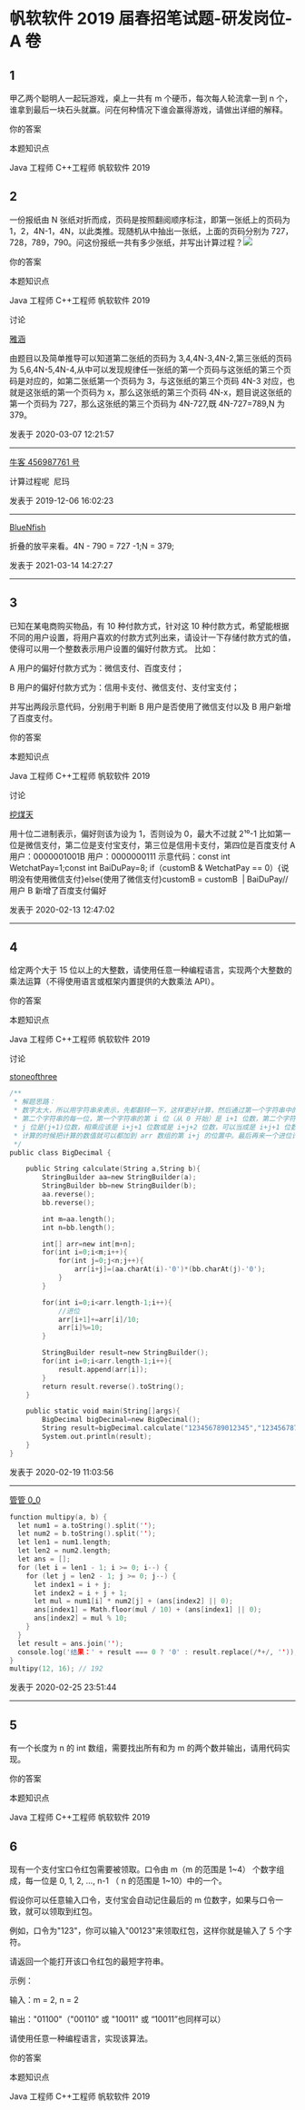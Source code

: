 # 帆软软件 2019 届春招笔试题-研发岗位-A 卷

## 1

甲乙两个聪明人一起玩游戏，桌上一共有 m 个硬币，每次每人轮流拿一到 n 个，谁拿到最后一块石头就赢。问在何种情况下谁会赢得游戏，请做出详细的解释。

你的答案

本题知识点

Java 工程师 C++工程师 帆软软件 2019

## 2

一份报纸由 N 张纸对折而成，页码是按照翻阅顺序标注，即第一张纸上的页码为 1，2，4N-1，4N，以此类推。现随机从中抽出一张纸，上面的页码分别为 727，728，789，790。问这份报纸一共有多少张纸，并写出计算过程？![](img/293f3d9ca4808e213961a65ace220b24.png) 

你的答案

本题知识点

Java 工程师 C++工程师 帆软软件 2019

讨论

[雅涵](https://www.nowcoder.com/profile/207272178)

由题目以及简单推导可以知道第二张纸的页码为 3,4,4N-3,4N-2,第三张纸的页码为 5,6,4N-5,4N-4,从中可以发现规律任一张纸的第一个页码与这张纸的第三个页码是对应的，如第二张纸第一个页码为 3，与这张纸的第三个页码 4N-3 对应，也就是这张纸的第一个页码为 x，那么这张纸的第三个页码 4N-x，题目说这张纸的第一个页码为 727，那么这张纸的第三个页码为 4N-727,既 4N-727=789,N 为 379。

发表于 2020-03-07 12:21:57

* * *

[牛客 456987761 号](https://www.nowcoder.com/profile/456987761)

计算过程呢  尼玛

发表于 2019-12-06 16:02:23

* * *

[BlueNfish](https://www.nowcoder.com/profile/873401690)

折叠的放平来看。4N - 790 = 727 -1;N = 379;

发表于 2021-03-14 14:27:27

* * *

## 3

已知在某电商购买物品，有 10 种付款方式，针对这 10 种付款方式，希望能根据不同的用户设置，将用户喜欢的付款方式列出来，请设计一下存储付款方式的值，使得可以用一个整数表示用户设置的偏好付款方式。 比如：

A 用户的偏好付款方式为：微信支付、百度支付；

B 用户的偏好付款方式为：信用卡支付、微信支付、支付宝支付；

并写出两段示意代码，分别用于判断 B 用户是否使用了微信支付以及 B 用户新增了百度支付。 

你的答案

本题知识点

Java 工程师 C++工程师 帆软软件 2019

讨论

[挖煤天](https://www.nowcoder.com/profile/435241844)

用十位二进制表示，偏好则该为设为 1，否则设为 0，最大不过就 2¹⁰-1 比如第一位是微信支付，第二位是支付宝支付，第三位是信用卡支付，第四位是百度支付 A 用户：0000001001B 用户：0000000111 示意代码：const int WetchatPay=1;const int BaiDuPay=8;
if（customB & WetchatPay == 0）{说明没有使用微信支付}else{使用了微信支付}customB = customB  | BaiDuPay//用户 B 新增了百度支付偏好

发表于 2020-02-13 12:47:02

* * *

## 4

给定两个大于 15 位以上的大整数，请使用任意一种编程语言，实现两个大整数的乘法运算（不得使用语言或框架内置提供的大数乘法 API）。

你的答案

本题知识点

Java 工程师 C++工程师 帆软软件 2019

讨论

[stoneofthree](https://www.nowcoder.com/profile/961721687)

```cpp
/**
 * 解题思路：
 * 数字太大，所以用字符串来表示，先都翻转一下，这样更好计算，然后通过第一个字符串中的每一位来乘
 * 第二个字符串的每一位，第一个字符串的第 i 位（从 0 开始）是 i+1 位数，第二个字符串的第
 * j 位是(j+1)位数，相乘应该是 i+j+1 位数或是 i+j+2 位数，可以当成是 i+j+1 位数（可以以后再进位），这样
 * 计算的时候把计算的数值就可以都加到 arr 数组的第 i+j 的位置中。最后再来一个进位计算和数字反转就可以了。
 */
public class BigDecimal {

    public String calculate(String a,String b){
        StringBuilder aa=new StringBuilder(a);
        StringBuilder bb=new StringBuilder(b);
        aa.reverse();
        bb.reverse();

        int m=aa.length();
        int n=bb.length();

        int[] arr=new int[m+n];
        for(int i=0;i<m;i++){
            for(int j=0;j<n;j++){
                arr[i+j]=(aa.charAt(i)-'0')*(bb.charAt(j)-'0');
            }
        }

        for(int i=0;i<arr.length-1;i++){
            //进位
            arr[i+1]+=arr[i]/10;
            arr[i]%=10;
        }

        StringBuilder result=new StringBuilder();
        for(int i=0;i<arr.length-1;i++){
            result.append(arr[i]);
        }
        return result.reverse().toString();
    }

    public static void main(String[]args){
        BigDecimal bigDecimal=new BigDecimal();
        String result=bigDecimal.calculate("123456789012345","1234567879012345");
        System.out.println(result);
    }
}

```

发表于 2020-02-19 11:03:56

* * *

[管管 0_0](https://www.nowcoder.com/profile/2742892)

```cpp
function multipy(a, b) {
  let num1 = a.toString().split('');
  let num2 = b.toString().split('');
  let len1 = num1.length;
  let len2 = num2.length;
  let ans = [];
  for (let i = len1 - 1; i >= 0; i--) {
    for (let j = len2 - 1; j >= 0; j--) {
      let index1 = i + j;
      let index2 = i + j + 1;
      let mul = num1[i] * num2[j] + (ans[index2] || 0);
      ans[index1] = Math.floor(mul / 10) + (ans[index1] || 0);
      ans[index2] = mul % 10;
    }
  }
  let result = ans.join('');
  console.log('结果：' + result === 0 ? '0' : result.replace(/⁰+/, ''));
}
multipy(12, 16); // 192
```

发表于 2020-02-25 23:51:44

* * *

## 5

有一个长度为 n 的 int 数组，需要找出所有和为 m 的两个数并输出，请用代码实现。

你的答案

本题知识点

Java 工程师 C++工程师 帆软软件 2019

## 6

现有一个支付宝口令红包需要被领取。口令由 m（m 的范围是 1~4） 个数字组成，每一位是 0, 1, 2, ..., n-1 （ n 的范围是 1~10）中的一个。

假设你可以任意输入口令，支付宝会自动记住最后的 m 位数字，如果与口令一致，就可以领取到红包。

例如，口令为"123"，你可以输入"00123"来领取红包，这样你就是输入了 5 个字符。

请返回一个能打开该口令红包的最短字符串。

示例：

输入：m = 2, n = 2

输出："01100"（"00110" 或 "10011" 或 “10011”也同样可以）

请使用任意一种编程语言，实现该算法。

你的答案

本题知识点

Java 工程师 C++工程师 帆软软件 2019